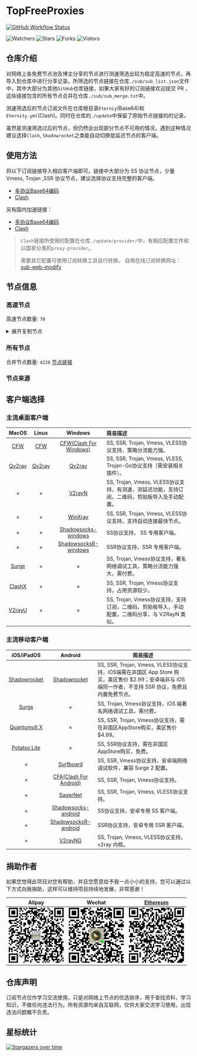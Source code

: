 # TopFreeProxies
[![GitHub Workflow Status](https://img.shields.io/github/workflow/status/alanbobs999/topfreeproxies/sub_merge?label=sub_merge)](https://github.com/alanbobs999/TopFreeProxies/actions/workflows/sub_merge.yml) 

![Watchers](https://img.shields.io/github/watchers/alanbobs999/topfreeproxies) ![Stars](https://img.shields.io/github/stars/alanbobs999/topfreeproxies) ![Forks](https://img.shields.io/github/forks/alanbobs999/topfreeproxies) ![Vistors](https://visitor-badge.laobi.icu/badge?page_id=alanbobs999.topfreeproxies)

## 仓库介绍
对网络上各免费节点池及博主分享的节点进行测速筛选出较为稳定高速的节点，再导入到仓库中进行分享记录。所筛选的节点链接在仓库`./sub/sub_list.json`文件中，其中大部分为其他`GitHub`仓库链接，如果大家有好的订阅链接欢迎提交 PR ，这些链接包含的所有节点合并在仓库`./sub/sub_merge.txt`中。

测速筛选后的节点订阅文件在仓库根目录`Eterniy`(Base64)和`Eternity.yml`(Clash)。同时在仓库的`./update`中保留了原始节点链接的的记录。

虽然是测速筛选过后的节点，但仍然会出现部分节点不可用的情况，遇到这种情况建议选择`Clash`, `Shadowrocket`之类能自动切换低延迟节点的客户端。

## 使用方法
将以下订阅链接导入相应客户端即可。链接中大部分为 SS 协议节点，少量 Vmess, Trojan ,SSR 协议节点，建议选择协议支持完整的客户端。

- [多协议Base64编码](https://raw.githubusercontent.com/alanbobs999/TopFreeProxies/master/Eternity)
- [Clash](https://raw.githubusercontent.com/alanbobs999/TopFreeProxies/master/Eternity.yml)

另有国内加速链接：

- [多协议Base64编码](https://raw.fastgit.org/alanbobs999/TopFreeProxies/master/Eternity)
- [Clash](https://raw.fastgit.org/alanbobs999/TopFreeProxies/master/Eternity.yml)

>`Clash`链接所使用的配置在仓库`./update/provider/`中，有相应配置文件和以国家分类的`proxy-provider`。
>
>需要其它配置可使用订阅转换工具自行转换。
>自用在线订阅转换网址：[sub-web-modify](https://sub.v1.mk/)

## 节点信息
### 高速节点
高速节点数量: `70`
<details>
  <summary>展开复制节点</summary>

    vmess://ewogICJ2IjogMiwKICAicHMiOiAi8J+Hr/Cfh7VKUC0xNTIuNjkuMTk0LjIyMy0wMCIsCiAgImFkZCI6ICIxNTIuNjkuMTk0LjIyMyIsCiAgInBvcnQiOiA0NDMsCiAgImlkIjogIjA3OTdhYmE3LWY2MGEtNGJjMy1hY2Q5LTk0NmE4NWExZTg2NCIsCiAgImFpZCI6IDAsCiAgInNjeSI6ICJhdXRvIiwKICAibmV0IjogIndzIiwKICAidHlwZSI6IG51bGwsCiAgImhvc3QiOiAidC5tZS92cG5oYXQiLAogICJwYXRoIjogIi9nb29nbGUuY29tIiwKICAidGxzIjogZmFsc2UsCiAgInNuaSI6ICIiCn0=
    vmess://ewogICJ2IjogMiwKICAicHMiOiAi8J+HrfCfh7BISy0xODMuMjMyLjIyNi4xNjUtMDEiLAogICJhZGQiOiAiNzJjNmY3ZTEuZGRucy50b2t5byIsCiAgInBvcnQiOiAzMTEwNCwKICAiaWQiOiAiYjExZTdkOTEtMGE3NS0zNTA0LTk1ZjgtMDVhYzE5YTdjZGU5IiwKICAiYWlkIjogMCwKICAic2N5IjogImF1dG8iLAogICJuZXQiOiAid3MiLAogICJ0eXBlIjogbnVsbCwKICAiaG9zdCI6ICIlN0IlMjJIb3N0JTIyOiUyMnZpcC53ZWliby5jb20lMjIlN0QiLAogICJwYXRoIjogIi84ZWE3YzkyMi04YTgzLTQyYmMtYTRhOS1iYTU3ZjNlYzA5NDQiLAogICJ0bHMiOiBmYWxzZSwKICAic25pIjogIiIKfQ==
    vmess://ewogICJ2IjogMiwKICAicHMiOiAi8J+Hr/Cfh7VKUC0xNTIuNjkuMTk2Ljk0LTAyIiwKICAiYWRkIjogIjE1Mi42OS4xOTYuOTQiLAogICJwb3J0IjogNDQzLAogICJpZCI6ICIwNzk3YWJhNy1mNjBhLTRiYzMtYWNkOS05NDZhODVhMWU4NjQiLAogICJhaWQiOiAwLAogICJzY3kiOiAiYXV0byIsCiAgIm5ldCI6ICJ3cyIsCiAgInR5cGUiOiBudWxsLAogICJob3N0IjogInQubWUvdnBuaGF0IiwKICAicGF0aCI6ICIvZ29vZ2xlLmNvbSIsCiAgInRscyI6IGZhbHNlLAogICJzbmkiOiAiIgp9
    vmess://ewogICJ2IjogMiwKICAicHMiOiAi8J+HuvCfh7hVUy0xMzIuMjI2LjE1MC4xNDEtMDMiLAogICJhZGQiOiAiMTMyLjIyNi4xNTAuMTQxIiwKICAicG9ydCI6IDQ0MywKICAiaWQiOiAiMDc5N2FiYTctZjYwYS00YmMzLWFjZDktOTQ2YTg1YTFlODY0IiwKICAiYWlkIjogMCwKICAic2N5IjogImF1dG8iLAogICJuZXQiOiAid3MiLAogICJ0eXBlIjogbnVsbCwKICAiaG9zdCI6ICJ0Lm1lL3ZwbmhhdCIsCiAgInBhdGgiOiAiL2dvb2dsZS5jb20iLAogICJ0bHMiOiBmYWxzZSwKICAic25pIjogIiIKfQ==
    vmess://ewogICJ2IjogMiwKICAicHMiOiAi8J+HuvCfh7hVUy0xMjkuMTUzLjE5OC40MS0wNCIsCiAgImFkZCI6ICIxMjkuMTUzLjE5OC40MSIsCiAgInBvcnQiOiA0NDMsCiAgImlkIjogIjA3OTdhYmE3LWY2MGEtNGJjMy1hY2Q5LTk0NmE4NWExZTg2NCIsCiAgImFpZCI6IDAsCiAgInNjeSI6ICJhdXRvIiwKICAibmV0IjogIndzIiwKICAidHlwZSI6IG51bGwsCiAgImhvc3QiOiAidC5tZS92cG5oYXQiLAogICJwYXRoIjogIi9nb29nbGUuY29tIiwKICAidGxzIjogZmFsc2UsCiAgInNuaSI6ICIiCn0=
    vmess://ewogICJ2IjogMiwKICAicHMiOiAi8J+HuvCfh7hVUy0xNTguMTAxLjE5LjI0NS0wNSIsCiAgImFkZCI6ICIxNTguMTAxLjE5LjI0NSIsCiAgInBvcnQiOiA0NDMsCiAgImlkIjogIjA3OTdhYmE3LWY2MGEtNGJjMy1hY2Q5LTk0NmE4NWExZTg2NCIsCiAgImFpZCI6IDAsCiAgInNjeSI6ICJhdXRvIiwKICAibmV0IjogIndzIiwKICAidHlwZSI6IG51bGwsCiAgImhvc3QiOiAidC5tZS92cG5oYXQiLAogICJwYXRoIjogIi9nb29nbGUuY29tIiwKICAidGxzIjogZmFsc2UsCiAgInNuaSI6ICIiCn0=
    vmess://ewogICJ2IjogMiwKICAicHMiOiAi8J+HuvCfh7hVUy0xMjkuMTQ2LjEwMy4xNzMtMDYiLAogICJhZGQiOiAiMTI5LjE0Ni4xMDMuMTczIiwKICAicG9ydCI6IDQ0MywKICAiaWQiOiAiMDc5N2FiYTctZjYwYS00YmMzLWFjZDktOTQ2YTg1YTFlODY0IiwKICAiYWlkIjogMCwKICAic2N5IjogImF1dG8iLAogICJuZXQiOiAid3MiLAogICJ0eXBlIjogbnVsbCwKICAiaG9zdCI6ICJ0Lm1lL3ZwbmhhdCIsCiAgInBhdGgiOiAiL2dvb2dsZS5jb20iLAogICJ0bHMiOiBmYWxzZSwKICAic25pIjogIiIKfQ==
    vmess://ewogICJ2IjogMiwKICAicHMiOiAi8J+HqfCfh6pERS0xMzAuMTYyLjQyLjE4NC0wNyIsCiAgImFkZCI6ICIxMzAuMTYyLjQyLjE4NCIsCiAgInBvcnQiOiA0NDMsCiAgImlkIjogIjA3OTdhYmE3LWY2MGEtNGJjMy1hY2Q5LTk0NmE4NWExZTg2NCIsCiAgImFpZCI6IDAsCiAgInNjeSI6ICJhdXRvIiwKICAibmV0IjogIndzIiwKICAidHlwZSI6IG51bGwsCiAgImhvc3QiOiAidC5tZS92cG5oYXQiLAogICJwYXRoIjogIi9nb29nbGUuY29tIiwKICAidGxzIjogZmFsc2UsCiAgInNuaSI6ICIiCn0=
    vmess://ewogICJ2IjogMiwKICAicHMiOiAi8J+HqfCfh6pERS0xMzAuNjEuMjQ2LjExNS0wOCIsCiAgImFkZCI6ICIxMzAuNjEuMjQ2LjExNSIsCiAgInBvcnQiOiA0NDMsCiAgImlkIjogIjA3OTdhYmE3LWY2MGEtNGJjMy1hY2Q5LTk0NmE4NWExZTg2NCIsCiAgImFpZCI6IDAsCiAgInNjeSI6ICJhdXRvIiwKICAibmV0IjogIndzIiwKICAidHlwZSI6IG51bGwsCiAgImhvc3QiOiAidC5tZS92cG5oYXQiLAogICJwYXRoIjogIi9nb29nbGUuY29tIiwKICAidGxzIjogZmFsc2UsCiAgInNuaSI6ICIiCn0=
    vmess://ewogICJ2IjogMiwKICAicHMiOiAi8J+HrfCfh7BISy04LjIxMC4xMjUuMTQyLTA5IiwKICAiYWRkIjogImhrMTcuYmFsYWxhMjAxNi54eXoiLAogICJwb3J0IjogMTAwODAsCiAgImlkIjogIjM3MTdmNGEwLTk1NGQtMTFlYy1iYzBjLWQzNDYzNTIzMWQ5OCIsCiAgImFpZCI6IDAsCiAgInNjeSI6ICJhdXRvIiwKICAibmV0IjogIndzIiwKICAidHlwZSI6IG51bGwsCiAgImhvc3QiOiAiaGsxNy5iYWxhbGEyMDE2Lnh5eiIsCiAgInBhdGgiOiAiL2JhbGFsYSIsCiAgInRscyI6IGZhbHNlLAogICJzbmkiOiAiIgp9
    vmess://ewogICJ2IjogMiwKICAicHMiOiAi8J+HqPCfh6ZDQS0xNTUuMjQ4LjIyNC4xODktMTAiLAogICJhZGQiOiAiMTU1LjI0OC4yMjQuMTg5IiwKICAicG9ydCI6IDQ0MywKICAiaWQiOiAiMDc5N2FiYTctZjYwYS00YmMzLWFjZDktOTQ2YTg1YTFlODY0IiwKICAiYWlkIjogMCwKICAic2N5IjogImF1dG8iLAogICJuZXQiOiAid3MiLAogICJ0eXBlIjogbnVsbCwKICAiaG9zdCI6ICJ0Lm1lL3ZwbmhhdCIsCiAgInBhdGgiOiAiL2dvb2dsZS5jb20iLAogICJ0bHMiOiBmYWxzZSwKICAic25pIjogIiIKfQ==
    vmess://ewogICJ2IjogMiwKICAicHMiOiAi8J+HqPCfh6ZDQS0xNjguMTM4Ljk0LjE5NC0xMSIsCiAgImFkZCI6ICIxNjguMTM4Ljk0LjE5NCIsCiAgInBvcnQiOiA0NDMsCiAgImlkIjogIjA3OTdhYmE3LWY2MGEtNGJjMy1hY2Q5LTk0NmE4NWExZTg2NCIsCiAgImFpZCI6IDAsCiAgInNjeSI6ICJhdXRvIiwKICAibmV0IjogIndzIiwKICAidHlwZSI6IG51bGwsCiAgImhvc3QiOiAidC5tZS92cG5oYXQiLAogICJwYXRoIjogIi9nb29nbGUuY29tIiwKICAidGxzIjogZmFsc2UsCiAgInNuaSI6ICIiCn0=
    vmess://ewogICJ2IjogMiwKICAicHMiOiAi8J+HpvCfh7ZBRS0xMzkuMTg1LjQzLjE1MS0xMiIsCiAgImFkZCI6ICIxMzkuMTg1LjQzLjE1MSIsCiAgInBvcnQiOiA0NDMsCiAgImlkIjogIjA3OTdhYmE3LWY2MGEtNGJjMy1hY2Q5LTk0NmE4NWExZTg2NCIsCiAgImFpZCI6IDAsCiAgInNjeSI6ICJhdXRvIiwKICAibmV0IjogIndzIiwKICAidHlwZSI6IG51bGwsCiAgImhvc3QiOiAidC5tZS92cG5oYXQiLAogICJwYXRoIjogIi9nb29nbGUuY29tIiwKICAidGxzIjogZmFsc2UsCiAgInNuaSI6ICIiCn0=
    vmess://ewogICJ2IjogMiwKICAicHMiOiAi8J+HqPCfh6ZDQS0xNjguMTM4Ljc4LjQ2LTEzIiwKICAiYWRkIjogIjE2OC4xMzguNzguNDYiLAogICJwb3J0IjogNDQzLAogICJpZCI6ICIwNzk3YWJhNy1mNjBhLTRiYzMtYWNkOS05NDZhODVhMWU4NjQiLAogICJhaWQiOiAwLAogICJzY3kiOiAiYXV0byIsCiAgIm5ldCI6ICJ3cyIsCiAgInR5cGUiOiBudWxsLAogICJob3N0IjogInQubWUvdnBuaGF0IiwKICAicGF0aCI6ICIvZ29vZ2xlLmNvbSIsCiAgInRscyI6IGZhbHNlLAogICJzbmkiOiAiIgp9
    vmess://ewogICJ2IjogMiwKICAicHMiOiAi8J+HqfCfh6pERS0xMzAuMTYyLjIyNy4xNDEtMTQiLAogICJhZGQiOiAiMTMwLjE2Mi4yMjcuMTQxIiwKICAicG9ydCI6IDQ0MywKICAiaWQiOiAiMDc5N2FiYTctZjYwYS00YmMzLWFjZDktOTQ2YTg1YTFlODY0IiwKICAiYWlkIjogMCwKICAic2N5IjogImF1dG8iLAogICJuZXQiOiAid3MiLAogICJ0eXBlIjogbnVsbCwKICAiaG9zdCI6ICJ0Lm1lL3ZwbmhhdCIsCiAgInBhdGgiOiAiL2dvb2dsZS5jb20iLAogICJ0bHMiOiBmYWxzZSwKICAic25pIjogIiIKfQ==
    vmess://ewogICJ2IjogMiwKICAicHMiOiAi8J+HqPCfh6ZDQS0xNTUuMjQ4LjIyNy4xNDMtMTUiLAogICJhZGQiOiAiMTU1LjI0OC4yMjcuMTQzIiwKICAicG9ydCI6IDQ0MywKICAiaWQiOiAiMDc5N2FiYTctZjYwYS00YmMzLWFjZDktOTQ2YTg1YTFlODY0IiwKICAiYWlkIjogMCwKICAic2N5IjogImF1dG8iLAogICJuZXQiOiAid3MiLAogICJ0eXBlIjogbnVsbCwKICAiaG9zdCI6ICJ0Lm1lL3ZwbmhhdCIsCiAgInBhdGgiOiAiL2dvb2dsZS5jb20iLAogICJ0bHMiOiBmYWxzZSwKICAic25pIjogIiIKfQ==
    vmess://ewogICJ2IjogMiwKICAicHMiOiAi8J+HrfCfh7BISy0xMTkuMjguNjMuMTIxLTE2IiwKICAiYWRkIjogImhrMTQuYmFsYWxhMjAxNi54eXoiLAogICJwb3J0IjogODAsCiAgImlkIjogIjM3MTdmNGEwLTk1NGQtMTFlYy1iYzBjLWQzNDYzNTIzMWQ5OCIsCiAgImFpZCI6IDAsCiAgInNjeSI6ICJhdXRvIiwKICAibmV0IjogIndzIiwKICAidHlwZSI6IG51bGwsCiAgImhvc3QiOiAiaGsxNC5iYWxhbGEyMDE2Lnh5eiIsCiAgInBhdGgiOiAiL2JhbGFsYSIsCiAgInRscyI6IGZhbHNlLAogICJzbmkiOiAiIgp9
    vmess://ewogICJ2IjogMiwKICAicHMiOiAi8J+HqfCfh6pERS0xMzAuNjEuMTg3LjI2LTE3IiwKICAiYWRkIjogIjEzMC42MS4xODcuMjYiLAogICJwb3J0IjogNDQzLAogICJpZCI6ICIwNzk3YWJhNy1mNjBhLTRiYzMtYWNkOS05NDZhODVhMWU4NjQiLAogICJhaWQiOiAwLAogICJzY3kiOiAiYXV0byIsCiAgIm5ldCI6ICJ3cyIsCiAgInR5cGUiOiBudWxsLAogICJob3N0IjogInQubWUvdnBuaGF0IiwKICAicGF0aCI6ICIvZ29vZ2xlLmNvbSIsCiAgInRscyI6IGZhbHNlLAogICJzbmkiOiAiIgp9
    vmess://ewogICJ2IjogMiwKICAicHMiOiAi8J+HqfCfh6pERS0xMzAuNjEuMjAwLjUtMTgiLAogICJhZGQiOiAiMTMwLjYxLjIwMC41IiwKICAicG9ydCI6IDQ0MywKICAiaWQiOiAiMDc5N2FiYTctZjYwYS00YmMzLWFjZDktOTQ2YTg1YTFlODY0IiwKICAiYWlkIjogMCwKICAic2N5IjogImF1dG8iLAogICJuZXQiOiAid3MiLAogICJ0eXBlIjogbnVsbCwKICAiaG9zdCI6ICJ0Lm1lL3ZwbmhhdCIsCiAgInBhdGgiOiAiL2dvb2dsZS5jb20iLAogICJ0bHMiOiBmYWxzZSwKICAic25pIjogIiIKfQ==
    vmess://ewogICJ2IjogMiwKICAicHMiOiAi8J+HrfCfh7BISy0xMDEuMzIuNDIuMzktMTkiLAogICJhZGQiOiAiaGsxNS5iYWxhbGEyMDE2Lnh5eiIsCiAgInBvcnQiOiA4MCwKICAiaWQiOiAiMzcxN2Y0YTAtOTU0ZC0xMWVjLWJjMGMtZDM0NjM1MjMxZDk4IiwKICAiYWlkIjogMCwKICAic2N5IjogImF1dG8iLAogICJuZXQiOiAid3MiLAogICJ0eXBlIjogbnVsbCwKICAiaG9zdCI6ICJoazE1LmJhbGFsYTIwMTYueHl6IiwKICAicGF0aCI6ICIvYmFsYWxhIiwKICAidGxzIjogZmFsc2UsCiAgInNuaSI6ICIiCn0=
    vmess://ewogICJ2IjogMiwKICAicHMiOiAi8J+HrfCfh7BISy01Mi4yMjkuMTI4LjIxNS0yMCIsCiAgImFkZCI6ICJ0cmFuc2l0MDEuYmFsYWxhMjAxNi54eXoiLAogICJwb3J0IjogMTAwODAsCiAgImlkIjogIjM3MTdmNGEwLTk1NGQtMTFlYy1iYzBjLWQzNDYzNTIzMWQ5OCIsCiAgImFpZCI6IDAsCiAgInNjeSI6ICJhdXRvIiwKICAibmV0IjogIndzIiwKICAidHlwZSI6IG51bGwsCiAgImhvc3QiOiAidHJhbnNpdDAxLmJhbGFsYTIwMTYueHl6IiwKICAicGF0aCI6ICIvaGsxOCIsCiAgInRscyI6IGZhbHNlLAogICJzbmkiOiAiIgp9
    vmess://ewogICJ2IjogMiwKICAicHMiOiAi8J+HqPCfh6ZDQS0xNTUuMjQ4LjIzMC4yNDEtMjEiLAogICJhZGQiOiAiMTU1LjI0OC4yMzAuMjQxIiwKICAicG9ydCI6IDQ0MywKICAiaWQiOiAiMDc5N2FiYTctZjYwYS00YmMzLWFjZDktOTQ2YTg1YTFlODY0IiwKICAiYWlkIjogMCwKICAic2N5IjogImF1dG8iLAogICJuZXQiOiAid3MiLAogICJ0eXBlIjogbnVsbCwKICAiaG9zdCI6ICJ0Lm1lL3ZwbmhhdCIsCiAgInBhdGgiOiAiL2dvb2dsZS5jb20iLAogICJ0bHMiOiBmYWxzZSwKICAic25pIjogIiIKfQ==
    vmess://ewogICJ2IjogMiwKICAicHMiOiAi8J+HrfCfh7BISy01Mi4yMjkuMTI4LjIxNS0yMiIsCiAgImFkZCI6ICJoazE4LmJhbGFsYTIwMTYueHl6IiwKICAicG9ydCI6IDEwMDgwLAogICJpZCI6ICIzNzE3ZjRhMC05NTRkLTExZWMtYmMwYy1kMzQ2MzUyMzFkOTgiLAogICJhaWQiOiAwLAogICJzY3kiOiAiYXV0byIsCiAgIm5ldCI6ICJ3cyIsCiAgInR5cGUiOiBudWxsLAogICJob3N0IjogImhrMTguYmFsYWxhMjAxNi54eXoiLAogICJwYXRoIjogIi9oazE4IiwKICAidGxzIjogZmFsc2UsCiAgInNuaSI6ICIiCn0=
    vmess://ewogICJ2IjogMiwKICAicHMiOiAi8J+HpvCfh7ZBRS0xMzkuMTg1LjQ3LjE0MS0yMyIsCiAgImFkZCI6ICI3My43MnZwbi54eXoiLAogICJwb3J0IjogNDQzLAogICJpZCI6ICIwNzk3YWJhNy1mNjBhLTRiYzMtYWNkOS05NDZhODVhMWU4NjQiLAogICJhaWQiOiAwLAogICJzY3kiOiAiYXV0byIsCiAgIm5ldCI6ICJ3cyIsCiAgInR5cGUiOiBudWxsLAogICJob3N0IjogIjczLjcydnBuLnh5eiIsCiAgInBhdGgiOiAiL2dvb2dsZS5jb20iLAogICJ0bHMiOiBmYWxzZSwKICAic25pIjogIiIKfQ==
    vmess://ewogICJ2IjogMiwKICAicHMiOiAi8J+HuvCfh7hVUy0yMDkuOTQuNTYuMTUyLTI0IiwKICAiYWRkIjogIjIwOS45NC41Ni4xNTIiLAogICJwb3J0IjogNDQzLAogICJpZCI6ICIzMDMzZTE1Ny1mZGMzLTQ3YzAtYWUzMi1mYzRmZTY1ZmM2NGQiLAogICJhaWQiOiAwLAogICJzY3kiOiAiYXV0byIsCiAgIm5ldCI6ICJ3cyIsCiAgInR5cGUiOiBudWxsLAogICJob3N0IjogIjIwOS45NC41Ni4xNTIiLAogICJwYXRoIjogIi85YXBRYWJ5ZzlsZSIsCiAgInRscyI6IGZhbHNlLAogICJzbmkiOiAiIgp9
    vmess://ewogICJ2IjogMiwKICAicHMiOiAi8J+HrvCfh7NJTi0xNTAuMjMwLjEzNi4xMjMtMjUiLAogICJhZGQiOiAiMTUwLjIzMC4xMzYuMTIzIiwKICAicG9ydCI6IDQ0MywKICAiaWQiOiAiMDc5N2FiYTctZjYwYS00YmMzLWFjZDktOTQ2YTg1YTFlODY0IiwKICAiYWlkIjogMCwKICAic2N5IjogImF1dG8iLAogICJuZXQiOiAid3MiLAogICJ0eXBlIjogbnVsbCwKICAiaG9zdCI6ICJ0Lm1lL3ZwbmhhdCIsCiAgInBhdGgiOiAiL2dvb2dsZS5jb20iLAogICJ0bHMiOiBmYWxzZSwKICAic25pIjogIiIKfQ==
    vmess://ewogICJ2IjogMiwKICAicHMiOiAi8J+HpvCfh7ZBRS0xMzkuMTg1LjQ1LjUzLTI2IiwKICAiYWRkIjogIjEzOS4xODUuNDUuNTMiLAogICJwb3J0IjogNDQzLAogICJpZCI6ICIwNzk3YWJhNy1mNjBhLTRiYzMtYWNkOS05NDZhODVhMWU4NjQiLAogICJhaWQiOiAwLAogICJzY3kiOiAiYXV0byIsCiAgIm5ldCI6ICJ3cyIsCiAgInR5cGUiOiBudWxsLAogICJob3N0IjogInQubWUvdnBuaGF0IiwKICAicGF0aCI6ICIvZ29vZ2xlLmNvbSIsCiAgInRscyI6IGZhbHNlLAogICJzbmkiOiAiIgp9
    vmess://ewogICJ2IjogMiwKICAicHMiOiAi8J+HuvCfh7hVUy0xMDQuMTYwLjQzLjQzLTI3IiwKICAiYWRkIjogIjEwNC4xNjAuNDMuNDMiLAogICJwb3J0IjogNDQzLAogICJpZCI6ICJhMzA3YTZmNy1iNjk3LTQwMGUtYmM3ZS1lNjM1NmRlODc3YzIiLAogICJhaWQiOiA2MCwKICAic2N5IjogImF1dG8iLAogICJuZXQiOiAid3MiLAogICJ0eXBlIjogbnVsbCwKICAiaG9zdCI6ICIxMDQuMTYwLjQzLjQzIiwKICAicGF0aCI6ICIvYXNkZmFzenpzZGZhIiwKICAidGxzIjogZmFsc2UsCiAgInNuaSI6ICIiCn0=
    vmess://ewogICJ2IjogMiwKICAicHMiOiAi8J+PgVJFTEFZLTEwNC4yMS42NS40Ni0yOCIsCiAgImFkZCI6ICIxMDQuMjEuNjUuNDYiLAogICJwb3J0IjogNDQzLAogICJpZCI6ICIwNzk3YWJhNy1mNjBhLTRiYzMtYWNkOS05NDZhODVhMWU4NjQiLAogICJhaWQiOiAwLAogICJzY3kiOiAiYXV0byIsCiAgIm5ldCI6ICJ3cyIsCiAgInR5cGUiOiBudWxsLAogICJob3N0IjogIjYuNzJ2cG4ueHl6IiwKICAicGF0aCI6ICIvZ29vZ2xlLmNvbSIsCiAgInRscyI6IGZhbHNlLAogICJzbmkiOiAiIgp9
    vmess://ewogICJ2IjogMiwKICAicHMiOiAi8J+PgVJFTEFZLTE3Mi42Ny4xNDAuMTY1LTI5IiwKICAiYWRkIjogIjE3Mi42Ny4xNDAuMTY1IiwKICAicG9ydCI6IDQ0MywKICAiaWQiOiAiMDc5N2FiYTctZjYwYS00YmMzLWFjZDktOTQ2YTg1YTFlODY0IiwKICAiYWlkIjogMCwKICAic2N5IjogImF1dG8iLAogICJuZXQiOiAid3MiLAogICJ0eXBlIjogbnVsbCwKICAiaG9zdCI6ICIzMC43MnZwbi54eXoiLAogICJwYXRoIjogIi9nb29nbGUuY29tIiwKICAidGxzIjogZmFsc2UsCiAgInNuaSI6ICIiCn0=
    vmess://ewogICJ2IjogMiwKICAicHMiOiAi8J+PgVJFTEFZLTEwNC4yMS42NS40Ni0zMCIsCiAgImFkZCI6ICIxMDQuMjEuNjUuNDYiLAogICJwb3J0IjogNDQzLAogICJpZCI6ICIwNzk3YWJhNy1mNjBhLTRiYzMtYWNkOS05NDZhODVhMWU4NjQiLAogICJhaWQiOiAwLAogICJzY3kiOiAiYXV0byIsCiAgIm5ldCI6ICJ3cyIsCiAgInR5cGUiOiBudWxsLAogICJob3N0IjogIjIuNzJ2cG4ueHl6IiwKICAicGF0aCI6ICIvZ29vZ2xlLmNvbSIsCiAgInRscyI6IGZhbHNlLAogICJzbmkiOiAiIgp9
    vmess://ewogICJ2IjogMiwKICAicHMiOiAi8J+HqPCfh6ZDQS0xNTUuMjQ4LjIyNy4xODQtMzEiLAogICJhZGQiOiAiMTU1LjI0OC4yMjcuMTg0IiwKICAicG9ydCI6IDQ0MywKICAiaWQiOiAiMDc5N2FiYTctZjYwYS00YmMzLWFjZDktOTQ2YTg1YTFlODY0IiwKICAiYWlkIjogMCwKICAic2N5IjogImF1dG8iLAogICJuZXQiOiAid3MiLAogICJ0eXBlIjogbnVsbCwKICAiaG9zdCI6ICJ0Lm1lL3ZwbmhhdCIsCiAgInBhdGgiOiAiL2dvb2dsZS5jb20iLAogICJ0bHMiOiBmYWxzZSwKICAic25pIjogIiIKfQ==
    vmess://ewogICJ2IjogMiwKICAicHMiOiAi8J+HpvCfh7ZBRS0xMzkuMTg1LjQ3LjQ5LTMyIiwKICAiYWRkIjogIjc0LjcydnBuLnh5eiIsCiAgInBvcnQiOiA0NDMsCiAgImlkIjogIjA3OTdhYmE3LWY2MGEtNGJjMy1hY2Q5LTk0NmE4NWExZTg2NCIsCiAgImFpZCI6IDAsCiAgInNjeSI6ICJhdXRvIiwKICAibmV0IjogIndzIiwKICAidHlwZSI6IG51bGwsCiAgImhvc3QiOiAiNzQuNzJ2cG4ueHl6IiwKICAicGF0aCI6ICIvZ29vZ2xlLmNvbSIsCiAgInRscyI6IGZhbHNlLAogICJzbmkiOiAiIgp9
    vmess://ewogICJ2IjogMiwKICAicHMiOiAi8J+HpvCfh7ZBRS0xMzkuMTg1LjQ1LjUzLTMzIiwKICAiYWRkIjogIjcxLjcydnBuLnh5eiIsCiAgInBvcnQiOiA0NDMsCiAgImlkIjogIjA3OTdhYmE3LWY2MGEtNGJjMy1hY2Q5LTk0NmE4NWExZTg2NCIsCiAgImFpZCI6IDAsCiAgInNjeSI6ICJhdXRvIiwKICAibmV0IjogIndzIiwKICAidHlwZSI6IG51bGwsCiAgImhvc3QiOiAiNzEuNzJ2cG4ueHl6IiwKICAicGF0aCI6ICIvZ29vZ2xlLmNvbSIsCiAgInRscyI6IGZhbHNlLAogICJzbmkiOiAiIgp9
    vmess://ewogICJ2IjogMiwKICAicHMiOiAi8J+HpvCfh7ZBRS0xMzkuMTg1LjM1LjE1Ny0zNCIsCiAgImFkZCI6ICIxMzkuMTg1LjM1LjE1NyIsCiAgInBvcnQiOiA0NDMsCiAgImlkIjogIjA3OTdhYmE3LWY2MGEtNGJjMy1hY2Q5LTk0NmE4NWExZTg2NCIsCiAgImFpZCI6IDAsCiAgInNjeSI6ICJhdXRvIiwKICAibmV0IjogIndzIiwKICAidHlwZSI6IG51bGwsCiAgImhvc3QiOiAidC5tZS92cG5oYXQiLAogICJwYXRoIjogIi9nb29nbGUuY29tIiwKICAidGxzIjogZmFsc2UsCiAgInNuaSI6ICIiCn0=
    vmess://ewogICJ2IjogMiwKICAicHMiOiAi8J+PgVJFTEFZLTE3Mi42Ny4xNDAuMTY1LTM1IiwKICAiYWRkIjogIjE3Mi42Ny4xNDAuMTY1IiwKICAicG9ydCI6IDQ0MywKICAiaWQiOiAiMDc5N2FiYTctZjYwYS00YmMzLWFjZDktOTQ2YTg1YTFlODY0IiwKICAiYWlkIjogMCwKICAic2N5IjogImF1dG8iLAogICJuZXQiOiAid3MiLAogICJ0eXBlIjogbnVsbCwKICAiaG9zdCI6ICIyLjcydnBuLnh5eiIsCiAgInBhdGgiOiAiL2dvb2dsZS5jb20iLAogICJ0bHMiOiBmYWxzZSwKICAic25pIjogIiIKfQ==
    vmess://ewogICJ2IjogMiwKICAicHMiOiAi8J+HrfCfh7BISy0xMTkuMjguNjUuNDMtMzYiLAogICJhZGQiOiAiaGsxMy5iYWxhbGEyMDE2Lnh5eiIsCiAgInBvcnQiOiA4MCwKICAiaWQiOiAiMzcxN2Y0YTAtOTU0ZC0xMWVjLWJjMGMtZDM0NjM1MjMxZDk4IiwKICAiYWlkIjogMCwKICAic2N5IjogImF1dG8iLAogICJuZXQiOiAid3MiLAogICJ0eXBlIjogbnVsbCwKICAiaG9zdCI6ICJoazEzLmJhbGFsYTIwMTYueHl6IiwKICAicGF0aCI6ICIvYmFsYWxhIiwKICAidGxzIjogZmFsc2UsCiAgInNuaSI6ICIiCn0=
    vmess://ewogICJ2IjogMiwKICAicHMiOiAi8J+HpvCfh7ZBRS0xMzkuMTg1LjQ3LjE0MS0zNyIsCiAgImFkZCI6ICIxMzkuMTg1LjQ3LjE0MSIsCiAgInBvcnQiOiA0NDMsCiAgImlkIjogIjA3OTdhYmE3LWY2MGEtNGJjMy1hY2Q5LTk0NmE4NWExZTg2NCIsCiAgImFpZCI6IDAsCiAgInNjeSI6ICJhdXRvIiwKICAibmV0IjogIndzIiwKICAidHlwZSI6IG51bGwsCiAgImhvc3QiOiAidC5tZS92cG5oYXQiLAogICJwYXRoIjogIi9nb29nbGUuY29tIiwKICAidGxzIjogZmFsc2UsCiAgInNuaSI6ICIiCn0=
    vmess://ewogICJ2IjogMiwKICAicHMiOiAi8J+HuvCfh7hVUy0xMDQuMTYwLjQzLjQzLTM4IiwKICAiYWRkIjogIjEwNC4xNjAuNDMuNDMiLAogICJwb3J0IjogNDQzLAogICJpZCI6ICJhMzA3YTZmNy1iNjk3LTQwMGUtYmM3ZS1lNjM1NmRlODc3YzIiLAogICJhaWQiOiAwLAogICJzY3kiOiAiYXV0byIsCiAgIm5ldCI6ICJ3cyIsCiAgInR5cGUiOiBudWxsLAogICJob3N0IjogIjEwNC4xNjAuNDMuNDMiLAogICJwYXRoIjogIi9hc2RmYXN6enNkZmEiLAogICJ0bHMiOiBmYWxzZSwKICAic25pIjogIiIKfQ==
    vmess://ewogICJ2IjogMiwKICAicHMiOiAi8J+PgVJFTEFZLTEwNC4yMS42NS40Ni0zOSIsCiAgImFkZCI6ICIxMDQuMjEuNjUuNDYiLAogICJwb3J0IjogNDQzLAogICJpZCI6ICIwNzk3YWJhNy1mNjBhLTRiYzMtYWNkOS05NDZhODVhMWU4NjQiLAogICJhaWQiOiAwLAogICJzY3kiOiAiYXV0byIsCiAgIm5ldCI6ICJ3cyIsCiAgInR5cGUiOiBudWxsLAogICJob3N0IjogIjEuNzJ2cG4ueHl6IiwKICAicGF0aCI6ICIvZ29vZ2xlLmNvbSIsCiAgInRscyI6IGZhbHNlLAogICJzbmkiOiAiIgp9
    ss://YWVzLTI1Ni1jZmI6YW1hem9uc2tyMDVAMy4zNi4xMjEuOTc6NDQz#%F0%9F%87%B0%F0%9F%87%B7KR-3.36.121.97-40
    ss://Y2hhY2hhMjAtaWV0Zi1wb2x5MTMwNTpyV1pXRVBiNEpyWDNsYjJqQDcyYzZmN2UxLmRkbnMudG9reW86NTYxNDE=#%F0%9F%87%AD%F0%9F%87%B0HK-183.232.226.165-41
    ss://YWVzLTI1Ni1nY206Rm9PaUdsa0FBOXlQRUdQQDE3Mi45OS4xOTAuMTA5OjczMDY=#%F0%9F%87%AC%F0%9F%87%A7GB-172.99.190.109-42
    ss://YWVzLTI1Ni1nY206UENubkg2U1FTbmZvUzI3QDE3Mi45OS4xOTAuMTA5OjgwOTA=#%F0%9F%87%AC%F0%9F%87%A7GB-172.99.190.109-43
    ss://YWVzLTI1Ni1nY206Rm9PaUdsa0FBOXlQRUdQQDE3Mi45OS4xOTAuMTA5OjczMDc=#%F0%9F%87%AC%F0%9F%87%A7GB-172.99.190.109-44
    ss://YWVzLTI1Ni1jZmI6Yndoc2tyc2tyMDNAOTcuNjQuMzEuODA6MjQ3#%F0%9F%87%BA%F0%9F%87%B8US-97.64.31.80-45
    ss://YWVzLTI1Ni1nY206UENubkg2U1FTbmZvUzI3QDE3Mi45OS4xOTAuMTA5OjgwOTE=#%F0%9F%87%AC%F0%9F%87%A7GB-172.99.190.109-46
    ss://YWVzLTI1Ni1jZmI6NFIzaFVmWjJGSGhEbU5jUEAyMTMuMTgzLjUxLjE3MTo5MDYx#%F0%9F%87%B3%F0%9F%87%B1NL-213.183.51.171-47
    ss://YWVzLTI1Ni1nY206ZmFCQW9ENTRrODdVSkc3QDE3Mi45OS4xOTAuMTA5OjIzNzY=#%F0%9F%87%AC%F0%9F%87%A7GB-172.99.190.109-48
    ss://YWVzLTI1Ni1nY206cEtFVzhKUEJ5VFZUTHRNQDE3Mi45OS4xOTAuOTI6NDQz#%F0%9F%87%AC%F0%9F%87%A7GB-172.99.190.92-49
    ss://YWVzLTI1Ni1nY206Y2RCSURWNDJEQ3duZklOQDEzNC4xOTUuMTk2LjgxOjgxMTg=#%F0%9F%87%A8%F0%9F%87%A6CA-134.195.196.81-50
    ss://YWVzLTI1Ni1nY206WTZSOXBBdHZ4eHptR0NAMTM0LjE5NS4xOTYuMTg3OjU2MDE=#%F0%9F%87%A8%F0%9F%87%A6CA-134.195.196.187-51
    ss://YWVzLTI1Ni1nY206ZmFCQW9ENTRrODdVSkc3QDE0NS4yMzkuNy4xNjQ6MjM3Ng==#%F0%9F%87%AC%F0%9F%87%A7GB-145.239.7.164-52
    ss://YWVzLTI1Ni1nY206ZmFCQW9ENTRrODdVSkc3QDEzNC4xOTUuMTk2LjgxOjIzNzU=#%F0%9F%87%A8%F0%9F%87%A6CA-134.195.196.81-53
    ss://YWVzLTI1Ni1nY206UmV4bkJnVTdFVjVBRHhHQDEzNC4xOTUuMTk2LjE4Nzo3MDAx#%F0%9F%87%A8%F0%9F%87%A6CA-134.195.196.187-54
    ss://YWVzLTI1Ni1nY206WEtGS2wyclVMaklwNzRAMTM0LjE5NS4xOTYuMzo4MDA4#%F0%9F%87%A8%F0%9F%87%A6CA-134.195.196.3-55
    ss://YWVzLTI1Ni1nY206ZTRGQ1dyZ3BramkzUVlAMTcyLjk5LjE5MC45Mjo5MTAy#%F0%9F%87%AC%F0%9F%87%A7GB-172.99.190.92-56
    ss://YWVzLTI1Ni1nY206S2l4THZLendqZWtHMDBybUAxMzQuMTk1LjE5Ni42ODo1NTAw#%F0%9F%87%A8%F0%9F%87%A6CA-134.195.196.68-57
    ss://YWVzLTI1Ni1nY206UmV4bkJnVTdFVjVBRHhHQDEzNC4xOTUuMTk2LjY4OjcwMDI=#%F0%9F%87%A8%F0%9F%87%A6CA-134.195.196.68-58
    ss://YWVzLTI1Ni1nY206S2l4THZLendqZWtHMDBybUAxMzQuMTk1LjE5Ni4xODc6ODA4MA==#%F0%9F%87%A8%F0%9F%87%A6CA-134.195.196.187-59
    ss://YWVzLTI1Ni1nY206UmV4bkJnVTdFVjVBRHhHQDEzNC4xOTUuMTk2LjM6NzAwMg==#%F0%9F%87%A8%F0%9F%87%A6CA-134.195.196.3-60
    ss://YWVzLTI1Ni1nY206WTZSOXBBdHZ4eHptR0NAMTM0LjE5NS4xOTYuMzozMzA2#%F0%9F%87%A8%F0%9F%87%A6CA-134.195.196.3-61
    ss://YWVzLTI1Ni1nY206WTZSOXBBdHZ4eHptR0NAMTQ1LjIzOS43LjE2NDozMzg5#%F0%9F%87%AC%F0%9F%87%A7GB-145.239.7.164-62
    ss://YWVzLTI1Ni1nY206ZmFCQW9ENTRrODdVSkc3QDEzNC4xOTUuMTk2LjgxOjIzNzY=#%F0%9F%87%A8%F0%9F%87%A6CA-134.195.196.81-63
    trojan://ca911d30af65ef1b@60.249.3.229:3389?allowInsecure=1#%F0%9F%87%B9%F0%9F%87%BCTW-60.249.3.229-64
    trojan://ca911d30af65ef1b@60.249.3.226:3389?allowInsecure=1#%F0%9F%87%B9%F0%9F%87%BCTW-60.249.3.226-65
    trojan://ca911d30af65ef1b@104.208.112.171:3389?allowInsecure=1#%F0%9F%87%AD%F0%9F%87%B0HK-104.208.112.171-66
    trojan://xLnjlJK0ge@65.49.212.228:22987?allowInsecure=1#%F0%9F%87%BA%F0%9F%87%B8US-65.49.212.228-67
    trojan://sxkKUbBydK@185.212.62.19:443?allowInsecure=1#%F0%9F%87%AC%F0%9F%87%A7GB-185.212.62.19-68
    trojan://ca911d30af65ef1b@116.129.253.177:3389?allowInsecure=1#%F0%9F%87%AD%F0%9F%87%B0HK-116.129.253.177-69
    

</details>

### 所有节点
合并节点数量: `4226`
[节点链接](https://raw.githubusercontent.com/alanbobs999/TopFreeProxies/master/sub/sub_merge.txt)

### 节点来源

## 客户端选择
### 主流桌面客户端
|                            MacOS                             |                            Linux                             |                           Windows                            | 简易描述                                           |
| :----------------------------------------------------------: | :----------------------------------------------------------: | :----------------------------------------------------------: | :------------------------------------------------- |
| [CFW](https://github.com/Fndroid/clash_for_windows_pkg/releases) | [CFW](https://github.com/Fndroid/clash_for_windows_pkg/releases) | [CFW(Clash For Windows)](https://github.com/Fndroid/clash_for_windows_pkg/releases) | SS, SSR, Trojan, Vmess, VLESS协议支持，策略分流能力强。            |
|     [Qv2ray](https://github.com/Qv2ray/Qv2ray/releases)      |     [Qv2ray](https://github.com/Qv2ray/Qv2ray/releases)      |     [Qv2ray](https://github.com/Qv2ray/Qv2ray/releases)      | SS, SSR, Trojan, Vmess, VLESS, Trojan-Go协议支持（需安装相关插件）。 |
|                              ×                               |                              ×                               |      [V2rayN](https://github.com/2dust/v2rayN/releases)      | SS, Trojan, Vmess, VLESS协议支持，有测速，测延迟功能，支持订阅，二维码，剪贴板导入及手动配置。                 |
|                              ×                               |                              ×                               |    [WinXray](https://github.com/TheMRLL/winxray/releases)    | SS, SSR, Trojan, Vmess, VLESS协议支持，支持自动连接最快节点。            |
|                              ×                               |                              ×                               | [Shadowsocks-windows](https://github.com/shadowsocks/shadowsocks-windows/releases) | SS协议支持， SS 专用客户端。                                       |
|                              ×                               |                              ×                               | [ShadowsocksR-windows](https://github.com/HMBSbige/ShadowsocksR-Windows/releases) | SSR协议支持，SSR 专用客户端。                                      |
|                [Surge](https://nssurge.com/)                 |                              ×                               |                              ×                               | SS, Trojan, Vmess协议支持，著名网络调试工具，策略分流能力强大，需付费。                        |
|   [ClashX](https://github.com/yichengchen/clashX/releases)   |                              ×                               |                              ×                               | SS, SSR, Trojan, Vmess协议支持，占用资源较少。                   |
|      [V2rayU](https://github.com/yanue/V2rayU/releases)      |                              ×                               |                              ×                               | SS, Trojan, Vmess协议支持，支持订阅，二维码，剪贴板导入，手动配置，二维码分享，与 V2RayN 类似。                        |

### 主流移动客户端
|                          iOS/iPadOS                          |                           Android                            | 简易描述                                                     |
| :----------------------------------------------------------: | :----------------------------------------------------------: | ------------------------------------------------------------ |
| [Shadowrocket](https://apps.apple.com/us/app/shadowrocket/id932747118) | [Shadowrocket](https://play.google.com/store/apps/details?id=com.v2cross.proxy) | SS, SSR, Trojan, Vmess, VLESS协议支持，iOS端需在非国区 App Store 购买，美区售价 $2.99；安卓端非与 iOS 端同一作者，不支持 SSR 协议，免费且内置免费节点。 |
|                [Surge](https://nssurge.com/)                 |                              ×                               | SS, Trojan, Vmess协议支持，iOS 端著名网络调试工具，需付费。                                  |
| [Quantumult X](https://apps.apple.com/us/app/quantumult-x/id1443988620) |                              ×                               | SS, SSR, Trojan, Vmess协议支持，需在非国区AppStore购买，美区售价$4.99。 |
| [Potatso Lite](https://apps.apple.com/us/app/potatso-lite/id1239860606) |                              ×                               | SS, SSR协议支持，需在非国区AppStore购买，免费。              |
|                              ×                               | [Surfboard](https://play.google.com/store/apps/details?id=com.getsurfboard) | SS, SSR, Vmess协议支持，安卓端网络调试软件，兼容 Surge 2 配置。 |
|                              ×                               | [CFA(Clash For Android)](https://github.com/Kr328/ClashForAndroid/releases) | SS, SSR, Trojan, Vmess协议支持。                             |
|                              ×                               |  [SagerNet](https://github.com/SagerNet/SagerNet/releases)   | SS, SSR, Trojan, Vmess, VLESS协议支持。                      |
|                              ×                               | [Shadowsocks-android](https://github.com/shadowsocks/shadowsocks-android/releases) | SS协议支持，安卓专用 SS 客户端。                                                 |
|                              ×                               | [ShadowsocksR-android](https://github.com/HMBSbige/ShadowsocksR-Android/releases) | SSR协议支持，安卓专用 SSR 客户端。                                                |
|                              ×                               |     [V2rayNG](https://github.com/2dust/v2rayNG/releases)     | SS, Trojan, Vmess, VLESS协议支持，v2ray 内核。                           |

## 捐助作者
如果您觉得此项目对您有帮助，并且您愿意给予我一点小小的支持，您可以通过以下方式向我捐助，这样可以维持项目持续地发展，非常感谢！

| Alipay | Wechat | [Ethereum](https://etherscan.io/address/0xa7736a92aca8325c1f57664ee9453d465343eabe) |
| :------: | :------: | :------: | 
| <img width="150" src="./utils/donate/alipay.png"> | <img width="150" src="./utils/donate/wechat.png"> | <img width="150" src="./utils/donate/ethereum.png"> | 

## 仓库声明
订阅节点仅作学习交流使用，只是对网络上节点的优选排序，用于查找资料，学习知识，不做任何违法行为。所有资源均来自互联网，仅供大家交流学习使用，出现违法问题概不负责。

## 星标统计
[![Stargazers over time](https://starchart.cc/alanbobs999/TopFreeProxies.svg)](https://starchart.cc/alanbobs999/TopFreeProxies)
